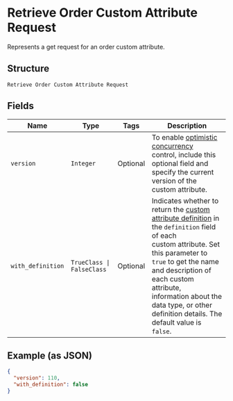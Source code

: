 
# Retrieve Order Custom Attribute Request

Represents a get request for an order custom attribute.

## Structure

`Retrieve Order Custom Attribute Request`

## Fields

| Name | Type | Tags | Description |
|  --- | --- | --- | --- |
| `version` | `Integer` | Optional | To enable [optimistic concurrency](https://developer.squareup.com/docs/build-basics/common-api-patterns/optimistic-concurrency)<br>control, include this optional field and specify the current version of the custom attribute. |
| `with_definition` | `TrueClass \| FalseClass` | Optional | Indicates whether to return the [custom attribute definition](entity:CustomAttributeDefinition) in the `definition` field of each<br>custom attribute. Set this parameter to `true` to get the name and description of each custom attribute,<br>information about the data type, or other definition details. The default value is `false`. |

## Example (as JSON)

```json
{
  "version": 110,
  "with_definition": false
}
```

